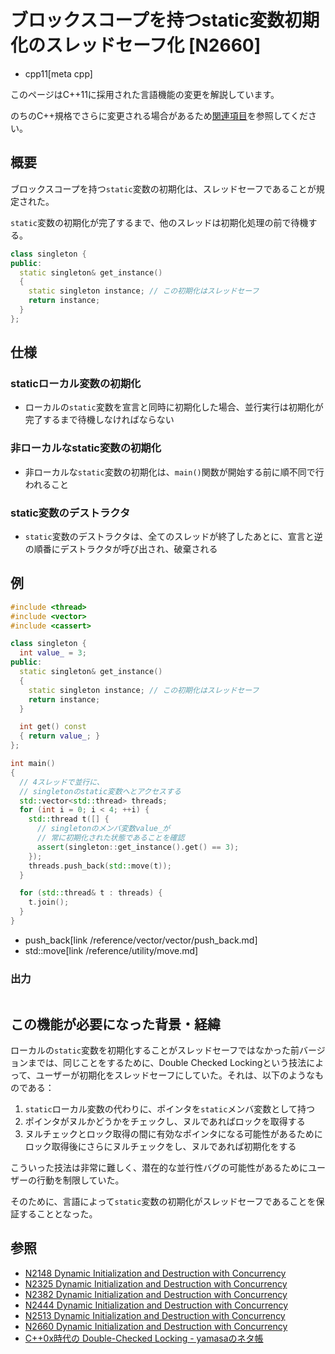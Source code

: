 # ブロックスコープを持つstatic変数初期化のスレッドセーフ化 [N2660]
* cpp11[meta cpp]

<!-- start lang caution -->

このページはC++11に採用された言語機能の変更を解説しています。

のちのC++規格でさらに変更される場合があるため[関連項目](#relative-page)を参照してください。

<!-- last lang caution -->

## 概要
ブロックスコープを持つ`static`変数の初期化は、スレッドセーフであることが規定された。

`static`変数の初期化が完了するまで、他のスレッドは初期化処理の前で待機する。

```cpp
class singleton {
public:
  static singleton& get_instance()
  {
    static singleton instance; // この初期化はスレッドセーフ
    return instance;
  }
};
```


## 仕様
### staticローカル変数の初期化
- ローカルの`static`変数を宣言と同時に初期化した場合、並行実行は初期化が完了するまで待機しなければならない


### 非ローカルなstatic変数の初期化
- 非ローカルな`static`変数の初期化は、`main()`関数が開始する前に順不同で行われること


### static変数のデストラクタ
- `static`変数のデストラクタは、全てのスレッドが終了したあとに、宣言と逆の順番にデストラクタが呼び出され、破棄される


## 例
```cpp example
#include <thread>
#include <vector>
#include <cassert>

class singleton {
  int value_ = 3;
public:
  static singleton& get_instance()
  {
    static singleton instance; // この初期化はスレッドセーフ
    return instance;
  }

  int get() const
  { return value_; }
};

int main()
{
  // 4スレッドで並行に、
  // singletonのstatic変数へとアクセスする
  std::vector<std::thread> threads;
  for (int i = 0; i < 4; ++i) {
    std::thread t([] {
      // singletonのメンバ変数value_が
      // 常に初期化された状態であることを確認
      assert(singleton::get_instance().get() == 3);
    });
    threads.push_back(std::move(t));
  }

  for (std::thread& t : threads) {
    t.join();
  }
}
```
* push_back[link /reference/vector/vector/push_back.md]
* std::move[link /reference/utility/move.md]

### 出力
```
```


## この機能が必要になった背景・経緯
ローカルの`static`変数を初期化することがスレッドセーフではなかった前バージョンまでは、同じことをするために、Double Checked Lockingという技法によって、ユーザーが初期化をスレッドセーフにしていた。それは、以下のようなものである：

1. `static`ローカル変数の代わりに、ポインタを`static`メンバ変数として持つ
2. ポインタがヌルかどうかをチェックし、ヌルであればロックを取得する
3. ヌルチェックとロック取得の間に有効なポインタになる可能性があるためにロック取得後にさらにヌルチェックをし、ヌルであれば初期化をする

こういった技法は非常に難しく、潜在的な並行性バグの可能性があるためにユーザーの行動を制限していた。

そのために、言語によって`static`変数の初期化がスレッドセーフであることを保証することとなった。


## 参照
- [N2148 Dynamic Initialization and Destruction with Concurrency](http://www.open-std.org/jtc1/sc22/wg21/docs/papers/2007/n2148.html)
- [N2325 Dynamic Initialization and Destruction with Concurrency](http://www.open-std.org/jtc1/sc22/wg21/docs/papers/2007/n2325.html)
- [N2382 Dynamic Initialization and Destruction with Concurrency](http://www.open-std.org/jtc1/sc22/wg21/docs/papers/2007/n2382.html)
- [N2444 Dynamic Initialization and Destruction with Concurrency](http://www.open-std.org/jtc1/sc22/wg21/docs/papers/2007/n2444.html)
- [N2513 Dynamic Initialization and Destruction with Concurrency](http://www.open-std.org/jtc1/sc22/wg21/docs/papers/2008/n2513.html)
- [N2660 Dynamic Initialization and Destruction with Concurrency](http://www.open-std.org/jtc1/sc22/wg21/docs/papers/2008/n2660.htm)
- [C++0x時代の Double-Checked Locking - yamasaのネタ帳](http://yamasa.hatenablog.jp/entry/20100128/1264693781)
